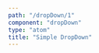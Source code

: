 ```yaml
---
path: "/dropDown/1"
component: "dropDown"
type: "atom"
title: "Simple DropDown"
---
```

<codeblock>
<DropDown
  options={[
    { label: 'Apple', value: 'apple' },
    { label: 'Banana', value: 'banana' },
    { label: 'Custard Apple', value: 'custard-apple' },
    { label: 'Dates', value: 'dates' }
  ]}
>
</DropDown>
</codeblock>
